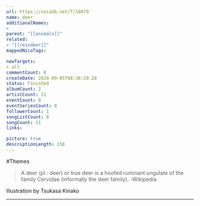 ```yaml
---
url: https://vocadb.net/T/10879
name: deer
additionalNames: 
- 
parent: "[[animals]]"
related:
- "[[reindeer]]"
mappedNicoTags:

newTargets:
- all
commentCount: 0
createDate: 2024-09-05T08:36:20.28
status: Finished
albumCount: 2
artistCount: 11
eventCount: 0
eventSeriesCount: 0
followerCount: 1
songListCount: 0
songCount: 11
links: 

picture: true
descriptionLength: 158
---
```


#Themes

>A deer (pl.: deer) or true deer is a hoofed ruminant ungulate of the family Cervidae (informally the deer family).
-Wikipedia

Illustration by Tsukasa Kinako

---

